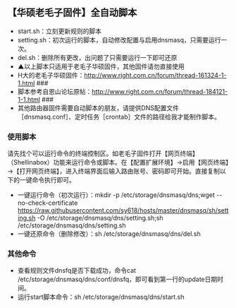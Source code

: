 ## 【华硕老毛子固件】全自动脚本
* start.sh：立刻更新规则的脚本
* setting.sh：初次运行的脚本，自动修改配置与启用dnsmasq，只需要运行一次。
* del.sh：删除所有更改，出问题了只需要运行一下即可还原
* ▲以上脚本只适用于老毛子华硕固件，其他固件请勿直接使用
* H大的老毛子华硕固件：http://www.right.com.cn/forum/thread-161324-1-1.html ###
* 脚本参考自恩山论坛原帖：http://www.right.com.cn/forum/thread-184121-1-1.html ###
* 其他路由器固件需要自动脚本的朋友，请提供DNS配置文件［dnsmasq.conf］、定时任务［crontab］文件的路径给我才能制作脚本。

### 使用脚本
请先找个可以运行命令的终端控制区。如老毛子固件打开【网页终端】（Shellinabox）功能来运行命令或脚本。在【配置扩展环境】→启用【网页终端】→【打开网页终端】，进入终端界面后输入路由账号、密码即可开始。直接复制以下的一键命令执行即可。
* 一键运行命令（初次运行）：mkdir -p /etc/storage/dnsmasq/dns;wget --no-check-certificate https://raw.githubusercontent.com/sy618/hosts/master/dnsmasq/sh/setting.sh -O /etc/storage/dnsmasq/dns/setting.sh;sh /etc/storage/dnsmasq/dns/setting.sh
* 一键还原命令（删除修改）：sh /etc/storage/dnsmasq/dns/del.sh

### 其他命令
* 查看规则文件dnsfq是否下载成功，命令cat /etc/storage/dnsmasq/dns/conf/dnsfq，即可看到第一行的update日期时间。
* 运行start脚本命令：sh /etc/storage/dnsmasq/dns/start.sh

